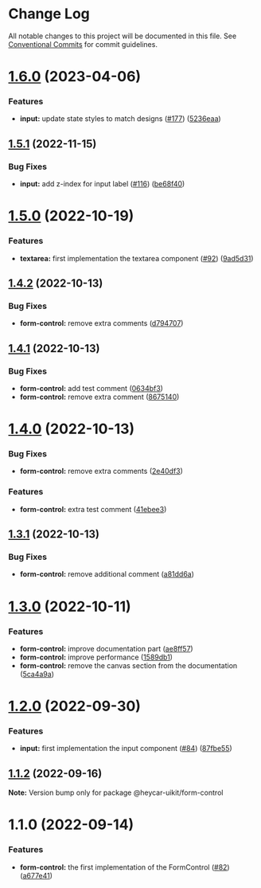 # Change Log

All notable changes to this project will be documented in this file.
See [Conventional Commits](https://conventionalcommits.org) for commit guidelines.

# [1.6.0](https://github.com/hey-car/heycar-uikit/compare/@heycar-uikit/form-control@1.5.1...@heycar-uikit/form-control@1.6.0) (2023-04-06)


### Features

* **input:** update state styles to match designs ([#177](https://github.com/hey-car/heycar-uikit/issues/177)) ([5236eaa](https://github.com/hey-car/heycar-uikit/commit/5236eaa4bacdc45df1db5891c31768df4490b1bd))





## [1.5.1](https://github.com/hey-car/heycar-uikit/compare/@heycar-uikit/form-control@1.5.0...@heycar-uikit/form-control@1.5.1) (2022-11-15)


### Bug Fixes

* **input:** add z-index for input label ([#116](https://github.com/hey-car/heycar-uikit/issues/116)) ([be68f40](https://github.com/hey-car/heycar-uikit/commit/be68f40b3fd5bf90fd2c84d265427897ec44b87b))





# [1.5.0](https://github.com/hey-car/heycar-uikit/compare/@heycar-uikit/form-control@1.4.2...@heycar-uikit/form-control@1.5.0) (2022-10-19)


### Features

* **textarea:** first implementation the textarea component ([#92](https://github.com/hey-car/heycar-uikit/issues/92)) ([9ad5d31](https://github.com/hey-car/heycar-uikit/commit/9ad5d31c0e5ad48b744e268137d259c4d4f13b48))





## [1.4.2](https://github.com/hey-car/heycar-uikit/compare/@heycar-uikit/form-control@1.4.1...@heycar-uikit/form-control@1.4.2) (2022-10-13)


### Bug Fixes

* **form-control:** remove extra comments ([d794707](https://github.com/hey-car/heycar-uikit/commit/d7947079cf4d29036663996d1e67b8b8c590fb0f))





## [1.4.1](https://github.com/hey-car/heycar-uikit/compare/@heycar-uikit/form-control@1.4.0...@heycar-uikit/form-control@1.4.1) (2022-10-13)


### Bug Fixes

* **form-control:** add test comment ([0634bf3](https://github.com/hey-car/heycar-uikit/commit/0634bf303a01d27a86d174bf08f3b416a434fb87))
* **form-control:** remove extra comment ([8675140](https://github.com/hey-car/heycar-uikit/commit/867514060f97e2764fc56c2cde4d5cfdb7f4a55a))





# [1.4.0](https://github.com/hey-car/heycar-uikit/compare/@heycar-uikit/form-control@1.3.1...@heycar-uikit/form-control@1.4.0) (2022-10-13)


### Bug Fixes

* **form-control:** remove extra comments ([2e40df3](https://github.com/hey-car/heycar-uikit/commit/2e40df3d40651418e401b396f9a268cde4f14d97))


### Features

* **form-control:** extra test comment ([41ebee3](https://github.com/hey-car/heycar-uikit/commit/41ebee31e0262e316c7822609314f152cfb76a1d))





## [1.3.1](https://github.com/hey-car/heycar-uikit/compare/@heycar-uikit/form-control@1.3.0...@heycar-uikit/form-control@1.3.1) (2022-10-13)


### Bug Fixes

* **form-control:** remove additional comment ([a81dd6a](https://github.com/hey-car/heycar-uikit/commit/a81dd6af6d51708f25fb8f512cd19a54bd7414e9))





# [1.3.0](https://github.com/hey-car/heycar-uikit/compare/@heycar-uikit/form-control@1.2.0...@heycar-uikit/form-control@1.3.0) (2022-10-11)


### Features

* **form-control:** improve documentation part ([ae8ff57](https://github.com/hey-car/heycar-uikit/commit/ae8ff5767a3d6a723c2ceb896ed300d124eb81dc))
* **form-control:** improve performance ([1589db1](https://github.com/hey-car/heycar-uikit/commit/1589db1849a8ae8ca1e518b8a587707431ea9681))
* **form-control:** remove the canvas section from the documentation ([5ca4a9a](https://github.com/hey-car/heycar-uikit/commit/5ca4a9a2ea4b66fa0a3a961fcdeef5e3167f6c25))





# [1.2.0](https://github.com/hey-car/heycar-uikit/compare/@heycar-uikit/form-control@1.1.2...@heycar-uikit/form-control@1.2.0) (2022-09-30)


### Features

* **input:**  first implementation the input component ([#84](https://github.com/hey-car/heycar-uikit/issues/84)) ([87fbe55](https://github.com/hey-car/heycar-uikit/commit/87fbe5549048e44006781092e9e5707b6e63534d))





## [1.1.2](https://github.com/hey-car/heycar-uikit/compare/@heycar-uikit/form-control@1.1.0...@heycar-uikit/form-control@1.1.2) (2022-09-16)

**Note:** Version bump only for package @heycar-uikit/form-control





# 1.1.0 (2022-09-14)


### Features

* **form-control:** the first implementation of the FormControl ([#82](https://github.com/hey-car/heycar-uikit/issues/82)) ([a677e41](https://github.com/hey-car/heycar-uikit/commit/a677e416511f411ee1389e42081963dd127254a9))
